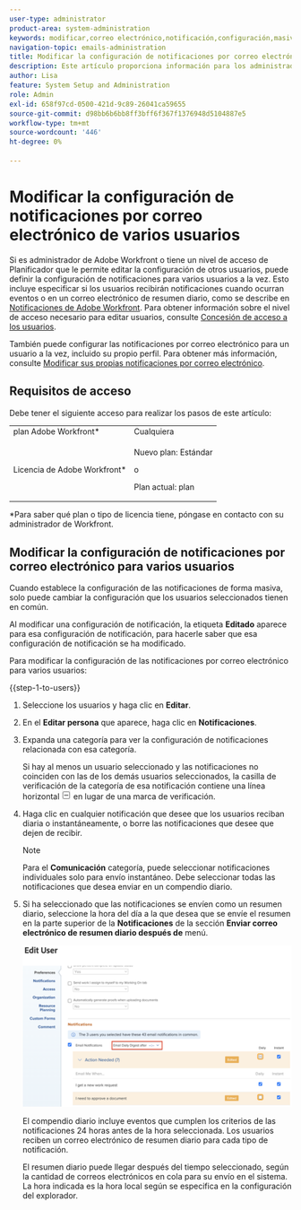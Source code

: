 ```yaml
---
user-type: administrator
product-area: system-administration
keywords: modificar,correo electrónico,notificación,configuración,masiva,edición masiva,configurar,varios,usuarios
navigation-topic: emails-administration
title: Modificar la configuración de notificaciones por correo electrónico de varios usuarios
description: Este artículo proporciona información para los administradores de grupos o Workfront sobre cómo pueden actualizar las notificaciones de correo electrónico de otros usuarios.
author: Lisa
feature: System Setup and Administration
role: Admin
exl-id: 658f97cd-0500-421d-9c89-26041ca59655
source-git-commit: d98bb6b6bb8ff3bff6f367f1376948d5104887e5
workflow-type: tm+mt
source-wordcount: '446'
ht-degree: 0%

---
```


# Modificar la configuración de notificaciones por correo electrónico de varios usuarios

<!-- Audited: 12/2023 -->

Si es administrador de Adobe Workfront o tiene un nivel de acceso de Planificador que le permite editar la configuración de otros usuarios, puede definir la configuración de notificaciones para varios usuarios a la vez. Esto incluye especificar si los usuarios recibirán notificaciones cuando ocurran eventos o en un correo electrónico de resumen diario, como se describe en [Notificaciones de Adobe Workfront](../../../workfront-basics/using-notifications/wf-notifications.md). Para obtener información sobre el nivel de acceso necesario para editar usuarios, consulte [Concesión de acceso a los usuarios](../../../administration-and-setup/add-users/configure-and-grant-access/grant-access-other-users.md).

También puede configurar las notificaciones por correo electrónico para un usuario a la vez, incluido su propio perfil. Para obtener más información, consulte [Modificar sus propias notificaciones por correo electrónico](../../../workfront-basics/using-notifications/activate-or-deactivate-your-own-event-notifications.md).


## Requisitos de acceso

Debe tener el siguiente acceso para realizar los pasos de este artículo:

<table style="table-layout:auto"> 
 <col> 
 <col> 
 <tbody> 
  <tr> 
   <td role="rowheader">plan Adobe Workfront*</td> 
   <td>Cualquiera</td> 
  </tr> 
  <tr> 
   <td role="rowheader">Licencia de Adobe Workfront*</td> 
   <td> <p>Nuevo plan: Estándar </p>
 <p>o</p> 
<p>Plan actual: plan </p> 
</td> 
  </tr> 
 </tbody> 
</table>

&#42;Para saber qué plan o tipo de licencia tiene, póngase en contacto con su administrador de Workfront.

## Modificar la configuración de notificaciones por correo electrónico para varios usuarios

Cuando establece la configuración de las notificaciones de forma masiva, solo puede cambiar la configuración que los usuarios seleccionados tienen en común.

Al modificar una configuración de notificación, la etiqueta **Editado** aparece para esa configuración de notificación, para hacerle saber que esa configuración de notificación se ha modificado.

Para modificar la configuración de las notificaciones por correo electrónico para varios usuarios:

{{step-1-to-users}}

1. Seleccione los usuarios y haga clic en **Editar**.
1. En el **Editar persona** que aparece, haga clic en **Notificaciones**.

1. Expanda una categoría para ver la configuración de notificaciones relacionada con esa categoría.

   Si hay al menos un usuario seleccionado y las notificaciones no coinciden con las de los demás usuarios seleccionados, la casilla de verificación de la categoría de esa notificación contiene una línea horizontal ![](assets/straight-line-instead-of-checkmark.jpg) en lugar de una marca de verificación.


1. Haga clic en cualquier notificación que desee que los usuarios reciban diaria o instantáneamente, o borre las notificaciones que desee que dejen de recibir.

   >[!NOTE]
   >
   >   Para el **Comunicación** categoría, puede seleccionar notificaciones individuales solo para envío instantáneo. Debe seleccionar todas las notificaciones que desea enviar en un compendio diario.


1. Si ha seleccionado que las notificaciones se envíen como un resumen diario, seleccione la hora del día a la que desea que se envíe el resumen en la parte superior de la **Notificaciones** de la sección **Enviar correo electrónico de resumen diario después de** menú.

   ![](assets/daily-digest-time.png)

   El compendio diario incluye eventos que cumplen los criterios de las notificaciones 24 horas antes de la hora seleccionada. Los usuarios reciben un correo electrónico de resumen diario para cada tipo de notificación.

   El resumen diario puede llegar después del tiempo seleccionado, según la cantidad de correos electrónicos en cola para su envío en el sistema. La hora indicada es la hora local según se especifica en la configuración del explorador.
